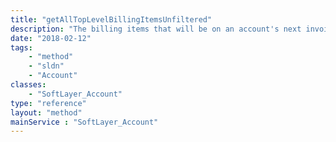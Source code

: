 ```yaml
---
title: "getAllTopLevelBillingItemsUnfiltered"
description: "The billing items that will be on an account's next invoice. Does not consider associated items."
date: "2018-02-12"
tags:
    - "method"
    - "sldn"
    - "Account"
classes:
    - "SoftLayer_Account"
type: "reference"
layout: "method"
mainService : "SoftLayer_Account"
---
```

